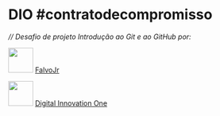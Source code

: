 # DIO #contratodecompromisso

*// Desafio de projeto Introdução ao Git e ao GitHub por:*

<img src="https://avatars.githubusercontent.com/u/730492" width="50">  [FalvoJr](https://github.com/falvojr)

<img src="https://avatars.githubusercontent.com/u/26231823" width="50">    [Digital Innovation One](https://github.com/digitalinnovationone)